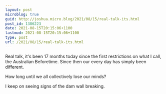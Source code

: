 ```yaml
---
layout: post
microblog: true
guid: http://joshua.micro.blog/2021/08/15/real-talk-its.html
post_id: 1386223
date: 2021-08-15T20:15:06+1100
lastmod: 2021-08-15T20:15:06+1100
type: post
url: /2021/08/15/real-talk-its.html
---
```

Real talk, it's been 17 months today since the first restrictions on what I call, the Australian Beforetime. Since then our every day has simply been different.

How long until we all collectively lose our minds?

I keep on seeing signs of the dam wall breaking.
